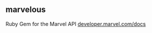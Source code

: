 marvelous
---------

Ruby Gem for the Marvel API [developer.marvel.com/docs](http://developer.marvel.com/docs)
